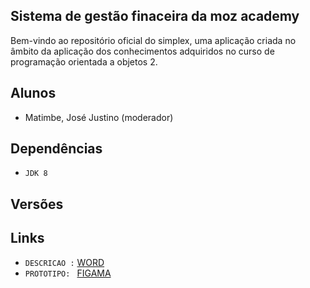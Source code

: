 ## Sistema de gestão finaceira  da moz academy 
Bem-vindo ao repositório oficial do simplex, uma aplicação criada no âmbito da aplicação dos conhecimentos adquiridos no curso de programação orientada a objetos 2.

## Alunos
- Matimbe, José Justino (moderador)



## Dependências
- `JDK 8`


## Versões


## Links
- `DESCRICAO :` [WORD](https://docs.google.com/document/d/1Mv0b82EQKyVoOPAKtaihRmpk9z6T_F7hWaJn3zIfO3k/edit?usp=sharing)
- `PROTOTIPO: ` [FIGAMA](https://www.figma.com/file/CUSK9G6yRLnlHbqbjIVZrS/SIMPLEX?node-id=0%3A1)
